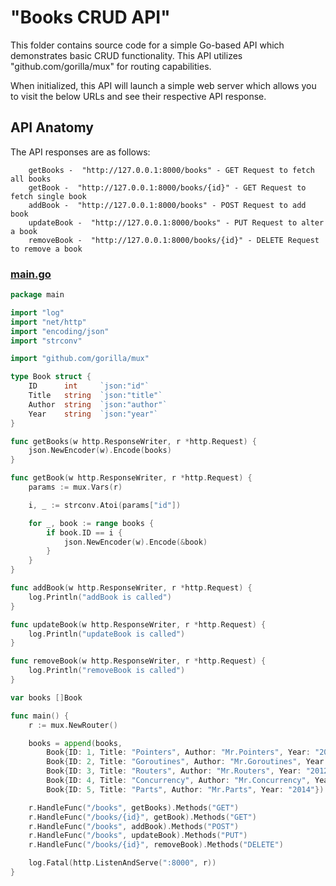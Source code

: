 # "Books CRUD API"

This folder contains source code for a simple Go-based API which demonstrates basic CRUD functionality. This API utilizes "github.com/gorilla/mux" for routing capabilities.

When initialized, this API will launch a simple web server which allows you to visit the below URLs and see their respective API response.

## API Anatomy

The API responses are as follows:

```
    getBooks -  "http://127.0.0.1:8000/books" - GET Request to fetch all books
    getBook -  "http://127.0.0.1:8000/books/{id}" - GET Request to fetch single book
    addBook -  "http://127.0.0.1:8000/books" - POST Request to add book
    updateBook -  "http://127.0.0.1:8000/books" - PUT Request to alter a book
    removeBook -  "http://127.0.0.1:8000/books/{id}" - DELETE Request to remove a book
```

### <a href="https://github.com/excircle/golang_apis/blob/master/books_CRUD_API/main.go">main.go</a>

```go
package main

import "log"
import "net/http"
import "encoding/json"
import "strconv"

import "github.com/gorilla/mux"

type Book struct {
    ID      int     `json:"id"`
    Title   string  `json:"title"`
    Author  string  `json:"author"`
    Year    string  `json:"year"`
}

func getBooks(w http.ResponseWriter, r *http.Request) {
    json.NewEncoder(w).Encode(books)
}

func getBook(w http.ResponseWriter, r *http.Request) {
    params := mux.Vars(r)

    i, _ := strconv.Atoi(params["id"])

    for _, book := range books {
        if book.ID == i {
            json.NewEncoder(w).Encode(&book)
        }
    }
}

func addBook(w http.ResponseWriter, r *http.Request) {
    log.Println("addBook is called")
}

func updateBook(w http.ResponseWriter, r *http.Request) {
    log.Println("updateBook is called")
}

func removeBook(w http.ResponseWriter, r *http.Request) {
    log.Println("removeBook is called")
}

var books []Book

func main() {
    r := mux.NewRouter()

    books = append(books,
        Book{ID: 1, Title: "Pointers", Author: "Mr.Pointers", Year: "2010"},
        Book{ID: 2, Title: "Goroutines", Author: "Mr.Goroutines", Year: "2011"},
        Book{ID: 3, Title: "Routers", Author: "Mr.Routers", Year: "2012"},
        Book{ID: 4, Title: "Concurrency", Author: "Mr.Concurrency", Year: "2013"},
        Book{ID: 5, Title: "Parts", Author: "Mr.Parts", Year: "2014"})

    r.HandleFunc("/books", getBooks).Methods("GET")
    r.HandleFunc("/books/{id}", getBook).Methods("GET")
    r.HandleFunc("/books", addBook).Methods("POST")
    r.HandleFunc("/books", updateBook).Methods("PUT")
    r.HandleFunc("/books/{id}", removeBook).Methods("DELETE")

    log.Fatal(http.ListenAndServe(":8000", r))
}
```